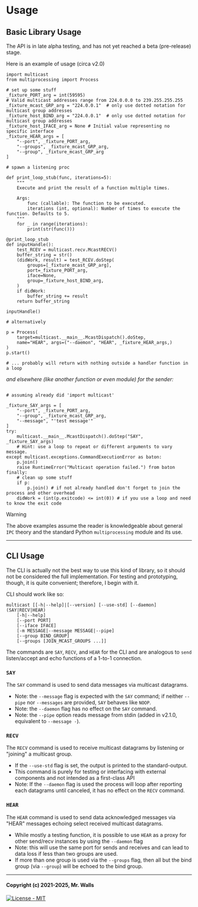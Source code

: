 # Usage

## Basic Library Usage

The API is in late alpha testing, and has not yet reached a beta (pre-release) stage.

Here is an example of usage (circa v2.0)

```python3
import multicast
from multiprocessing import Process

# set up some stuff
_fixture_PORT_arg = int(59595)
# Valid multicast addresses range from 224.0.0.0 to 239.255.255.255
_fixture_mcast_GRP_arg = "224.0.0.1"  # only use dotted notation for multicast group addresses
_fixture_host_BIND_arg = "224.0.0.1"  # only use dotted notation for multicast group addresses
_fixture_host_IFACE_arg = None # Initial value representing no specific interface
_fixture_HEAR_args = [
    "--port", _fixture_PORT_arg,
    "--groups", _fixture_mcast_GRP_arg,
    "--group", _fixture_mcast_GRP_arg
]

# spawn a listening proc

def print_loop_stub(func, iterations=5):
    """
    Execute and print the result of a function multiple times.

    Args:
        func (callable): The function to be executed.
        iterations (int, optional): Number of times to execute the function. Defaults to 5.
    """
    for _ in range(iterations):
        print(str(func()))

@print_loop_stub
def inputHandle():
    test_RCEV = multicast.recv.McastRECV()
    buffer_string = str()
    (didWork, result) = test_RCEV.doStep(
        groups=[_fixture_mcast_GRP_arg],
        port=_fixture_PORT_arg,
        iface=None,
        group=_fixture_host_BIND_arg,
    )
    if didWork:
        buffer_string += result
    return buffer_string

inputHandle()

# alternatively

p = Process(
    target=multicast.__main__.McastDispatch().doStep,
    name="HEAR", args=("--daemon", "HEAR", _fixture_HEAR_args,)
)
p.start()

# ... probably will return with nothing outside a handler function in a loop
```

_and elsewhere (like another function or even module) for the sender:_

```python3

# assuming already did 'import multicast'

_fixture_SAY_args = [
    "--port", _fixture_PORT_arg,
    "--group", _fixture_mcast_GRP_arg,
    "--message", "'test message'"
]
try:
    multicast.__main__.McastDispatch().doStep("SAY", _fixture_SAY_args)
    # Hint: use a loop to repeat or different arguments to vary message.
except multicast.exceptions.CommandExecutionError as baton:
    p.join()
    raise RuntimeError("Multicast operation failed.") from baton
finally:
    # clean up some stuff
    if p:
        p.join() # if not already handled don't forget to join the process and other overhead
    didWork = (int(p.exitcode) <= int(0)) # if you use a loop and need to know the exit code

```

> [!WARNING]
> The above examples assume the reader is knowledgeable about general `IPC` theory and the standard
> Python `multiprocessing` module and its use.

***

## CLI Usage

The CLI is actually not the best way to use this kind of library, so it should not be considered
the full implementation. For testing and prototyping, though, it is quite convenient; therefore,
I begin with it.

CLI should work like so:

```plain
multicast [[-h|--help]|[--version] [--use-std] [--daemon] (SAY|RECV|HEAR)
    [-h|--help]
    [--port PORT]
    [--iface IFACE]
    [-m MESSAGE|--message MESSAGE|--pipe]
    [--group BIND_GROUP]
    [--groups [JOIN_MCAST_GROUPS ...]]
```

The commands are `SAY`, `RECV`, and `HEAR` for the CLI and are analogous to `send` listen/accept
and echo functions of a 1-to-1 connection.

### `SAY`

The `SAY` command is used to send data messages via multicast datagrams.

* Note: the `--message` flag is expected with the `SAY` command;
  if neither `--pipe` nor `--messages` are provided, `SAY` behaves like `NOOP`.
* Note: the `--daemon` flag has no effect on the `SAY` command.
* Note: the `--pipe` option reads message from stdin (added in v2.1.0, equivalent to `--message -`).

### `RECV`

The `RECV` command is used to receive multicast datagrams by listening or "joining" a multicast
group.

* If the `--use-std` flag is set, the output is printed to the standard-output.
* This command is purely for testing or interfacing with external components and not intended as a
  first-class API
* Note: If the `--daemon` flag is used the process will loop after reporting each datagrams until
  canceled, it has no effect on the `RECV` command.

### `HEAR`

The `HEAR` command is used to send data acknowledged messages via "HEAR" messages echoing select
received multicast datagrams.

* While mostly a testing function, it is possible to use `HEAR` as a proxy for other send/recv
  instances by using the `--daemon` flag
* Note: this will use the same port for sends and receives and can lead to data loss if less than
  two groups are used.
* If more than one group is used via the `--groups` flag, then all but the bind group
  (via `--group`) will be echoed to the bind group.

***

#### Copyright (c) 2021-2025, Mr. Walls

[![License - MIT](https://img.shields.io/pypi/l/multicast?cacheSeconds=3600)](https://github.com/reactive-firewall/multicast/tree/HEAD/LICENSE.md)
